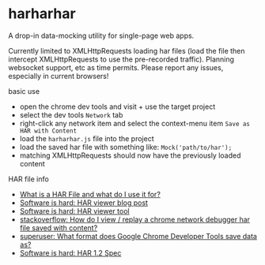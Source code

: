 # harharhar
A drop-in data-mocking utility for single-page web apps.

Currently limited to XMLHttpRequests loading har files (load the file then intercept XMLHttpRequests to use the pre-recorded traffic). Planning websocket support, etc as time permits. Please report any issues, especially in current browsers!

basic use
* open the chrome dev tools and visit + use the target project
* select the dev tools `Network` tab
* right-click any network item and select the context-menu item `Save as HAR with Content`
* load the `harharhar.js` file into the project
* load the saved har file with something like: `Mock('path/to/har');`
* matching XMLHttpRequests should now have the previously loaded content

HAR file info
* [What is a HAR File and what do I use it for?](http://www.speedawarenessmonth.com/what-is-a-har-file-and-what-do-i-use-it-for/)
* [Software is hard: HAR viewer blog post](http://www.softwareishard.com/har/viewer/)
* [Software is hard: HAR viewer tool](http://www.softwareishard.com/har/viewer/)
* [stackoverflow: How do I view / replay a chrome network debugger har file saved with content?](http://stackoverflow.com/questions/16199002/how-do-i-view-replay-a-chrome-network-debugger-har-file-saved-with-content)
* [superuser: What format does Google Chrome Developer Tools save data as?](http://superuser.com/questions/360992/what-format-does-google-chrome-developer-tools-save-data-as)
* [Software is hard: HAR 1.2 Spec](http://www.softwareishard.com/blog/har-12-spec/)
